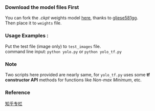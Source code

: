 ### Download the model files First
You can fork the *.ckpt* weights model [here](https://drive.google.com/file/d/0B2JbaJSrWLpza08yS2FSUnV2dlE/view?usp=sharing), thanks to [gliese581gg](https://github.com/gliese581gg/YOLO_tensorflow).   
Then place it to `weights` file.    


### Usage Examples :
Put the test file (image only) to `test_images` file.   
 command line input: `python yolo.py` or `python yolo_tf.py`    


### Note
Two scripts here provided are nearly same, for `yolo_tf.py` uses some **tf constructor API** methods for functions like *Non-max Minimum*, etc. 


### Reference
[知乎专栏](https://zhuanlan.zhihu.com/p/32525231)
